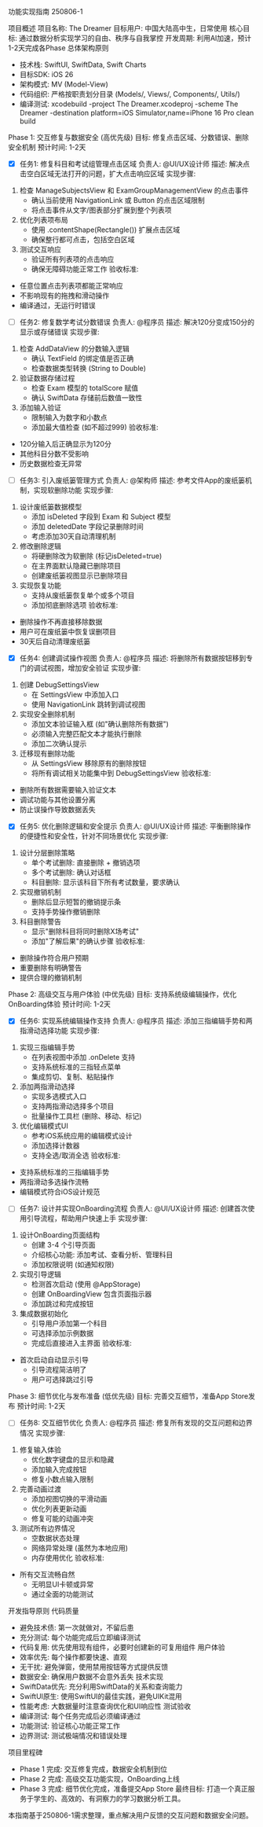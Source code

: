 功能实现指南
250806-1

项目概述
项目名称: The Dreamer 目标用户: 中国大陆高中生，日常使用 核心目标: 通过数据分析实现学习的自由、秩序与自我掌控 开发周期: 利用AI加速，预计1-2天完成各Phase
总体架构原则
* 技术栈: SwiftUI, SwiftData, Swift Charts
* 目标SDK: iOS 26
* 架构模式: MV (Model-View)
* 代码组织: 严格按职责划分目录 (Models/, Views/, Components/, Utils/)
* 编译测试: xcodebuild -project The Dreamer.xcodeproj -scheme The Dreamer -destination platform=iOS Simulator,name=iPhone 16 Pro clean build

Phase 1: 交互修复与数据安全 (高优先级)
目标: 修复点击区域、分数错误、删除安全机制 预计时间: 1-2天

- [x] 任务1: 修复科目和考试组管理点击区域
负责人: @UI/UX设计师 描述: 解决点击空白区域无法打开的问题，扩大点击响应区域
实现步骤:
1. 检查 ManageSubjectsView 和 ExamGroupManagementView 的点击事件
    * 确认当前使用 NavigationLink 或 Button 的点击区域限制
    * 将点击事件从文字/图表部分扩展到整个列表项
2. 优化列表项布局
    * 使用 .contentShape(Rectangle()) 扩展点击区域
    * 确保整行都可点击，包括空白区域
3. 测试交互响应
    * 验证所有列表项的点击响应
    * 确保无障碍功能正常工作
验收标准:
* 任意位置点击列表项都能正常响应
* 不影响现有的拖拽和滑动操作
* 编译通过，无运行时错误

- [ ] 任务2: 修复数学考试分数错误
负责人: @程序员 描述: 解决120分变成150分的显示或存储错误
实现步骤:
1. 检查 AddDataView 的分数输入逻辑
    * 确认 TextField 的绑定值是否正确
    * 检查数据类型转换 (String to Double)
2. 验证数据存储过程
    * 检查 Exam 模型的 totalScore 赋值
    * 确认 SwiftData 存储前后数值一致性
3. 添加输入验证
    * 限制输入为数字和小数点
    * 添加最大值检查 (如不超过999)
验收标准:
* 120分输入后正确显示为120分
* 其他科目分数不受影响
* 历史数据检查无异常

- [ ] 任务3: 引入废纸篓管理方式
负责人: @架构师 描述: 参考文件App的废纸篓机制，实现软删除功能
实现步骤:
1. 设计废纸篓数据模型
    * 添加 isDeleted 字段到 Exam 和 Subject 模型
    * 添加 deletedDate 字段记录删除时间
    * 考虑添加30天自动清理机制
2. 修改删除逻辑
    * 将硬删除改为软删除 (标记isDeleted=true)
    * 在主界面默认隐藏已删除项目
    * 创建废纸篓视图显示已删除项目
3. 实现恢复功能
    * 支持从废纸篓恢复单个或多个项目
    * 添加彻底删除选项
验收标准:
* 删除操作不再直接移除数据
* 用户可在废纸篓中恢复误删项目
* 30天后自动清理废纸篓

- [x] 任务4: 创建调试操作视图
负责人: @程序员 描述: 将删除所有数据按钮移到专门的调试视图，增加安全验证
实现步骤:
1. 创建 DebugSettingsView
    * 在 SettingsView 中添加入口
    * 使用 NavigationLink 跳转到调试视图
2. 实现安全删除机制
    * 添加文本验证输入框 (如"确认删除所有数据")
    * 必须输入完整匹配文本才能执行删除
    * 添加二次确认提示
3. 迁移现有删除功能
    * 从 SettingsView 移除原有的删除按钮
    * 将所有调试相关功能集中到 DebugSettingsView
验收标准:
* 删除所有数据需要输入验证文本
* 调试功能与其他设置分离
* 防止误操作导致数据丢失

- [x] 任务5: 优化删除逻辑和安全提示
负责人: @UI/UX设计师 描述: 平衡删除操作的便捷性和安全性，针对不同场景优化
实现步骤:
1. 设计分层删除策略
    * 单个考试删除: 直接删除 + 撤销选项
    * 多个考试删除: 确认对话框
    * 科目删除: 显示该科目下所有考试数量，要求确认
2. 实现撤销机制
    * 删除后显示短暂的撤销提示条
    * 支持手势操作撤销删除
3. 科目删除警告
    * 显示"删除科目将同时删除X场考试"
    * 添加"了解后果"的确认步骤
验收标准:
* 删除操作符合用户预期
* 重要删除有明确警告
* 提供合理的撤销机制

Phase 2: 高级交互与用户体验 (中优先级)
目标: 支持系统级编辑操作，优化OnBoarding体验 预计时间: 1-2天

- [x] 任务6: 实现系统编辑操作支持
负责人: @程序员 描述: 添加三指编辑手势和两指滑动选择功能
实现步骤:
1. 实现三指编辑手势
    * 在列表视图中添加 .onDelete 支持
    * 支持系统标准的三指轻点菜单
    * 集成剪切、复制、粘贴操作
2. 添加两指滑动选择
    * 实现多选模式入口
    * 支持两指滑动选择多个项目
    * 批量操作工具栏 (删除、移动、标记)
3. 优化编辑模式UI
    * 参考iOS系统应用的编辑模式设计
    * 添加选择计数器
    * 支持全选/取消全选
验收标准:
* 支持系统标准的三指编辑手势
* 两指滑动多选操作流畅
* 编辑模式符合iOS设计规范

- [ ] 任务7: 设计并实现OnBoarding流程
负责人: @UI/UX设计师 描述: 创建首次使用引导流程，帮助用户快速上手
实现步骤:
1. 设计OnBoarding页面结构
    * 创建 3-4 个引导页面
    * 介绍核心功能: 添加考试、查看分析、管理科目
    * 添加权限说明 (如通知权限)
2. 实现引导逻辑
    * 检测首次启动 (使用 @AppStorage)
    * 创建 OnBoardingView 包含页面指示器
    * 添加跳过和完成按钮
3. 集成数据初始化
    * 引导用户添加第一个科目
    * 可选择添加示例数据
    * 完成后直接进入主界面
验收标准:
* 首次启动自动显示引导
    * 引导流程简洁明了
    * 用户可选择跳过引导

Phase 3: 细节优化与发布准备 (低优先级)
目标: 完善交互细节，准备App Store发布 预计时间: 1-2天

- [ ] 任务8: 交互细节优化
负责人: @程序员 描述: 修复所有发现的交互问题和边界情况
实现步骤:
1. 修复输入体验
    * 优化数字键盘的显示和隐藏
    * 添加输入完成按钮
    * 修复小数点输入限制
2. 完善动画过渡
    * 添加视图切换的平滑动画
    * 优化列表更新动画
    * 修复可能的动画冲突
3. 测试所有边界情况
    * 空数据状态处理
    * 网络异常处理 (虽然为本地应用)
    * 内存使用优化
验收标准:
* 所有交互流畅自然
    * 无明显UI卡顿或异常
    * 通过全面的功能测试

开发指导原则
代码质量
* 避免技术债: 第一次就做对，不留后患
* 充分测试: 每个功能完成后立即编译测试
* 代码复用: 优先使用现有组件，必要时创建新的可复用组件
用户体验
* 效率优先: 每个操作都要快速、直观
* 无干扰: 避免弹窗，使用禁用按钮等方式提供反馈
* 数据安全: 确保用户数据不会意外丢失
技术实现
* SwiftData优先: 充分利用SwiftData的关系和查询能力
* SwiftUI原生: 使用SwiftUI的最佳实践，避免UIKit混用
* 性能考虑: 大数据量时注意查询优化和UI响应性
测试验收
* 编译测试: 每个任务完成后必须编译通过
* 功能测试: 验证核心功能正常工作
* 边界测试: 测试极端情况和错误处理

项目里程碑
* Phase 1 完成: 交互修复完成，数据安全机制到位
* Phase 2 完成: 高级交互功能实现，OnBoarding上线
* Phase 3 完成: 细节优化完成，准备提交App Store
最终目标: 打造一个真正服务于学生的、高效的、有洞察力的学习数据分析工具。

本指南基于250806-1需求整理，重点解决用户反馈的交互问题和数据安全问题。